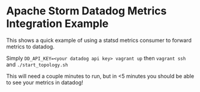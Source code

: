 Apache Storm Datadog Metrics Integration Example
================================================

This shows a quick example of using a statsd metrics consumer to forward metrics to datadog.

Simply `DD_API_KEY=<your datadog api key> vagrant up` then `vagrant ssh` and `./start_topology.sh`

This will need a couple minutes to run, but in <5 minutes you should be able to see your metrics in datadog!


